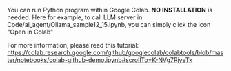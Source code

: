 You can run Python program within Google Colab. **NO INSTALLATION** is needed. Here for example, to call LLM server in Code/ai_agent/Ollama_sample12_15.ipynb, you can simply click the icon "Open in Colab"

For more information, please read this tutorial:  
https://colab.research.google.com/github/googlecolab/colabtools/blob/master/notebooks/colab-github-demo.ipynb#scrollTo=K-NVg7RjyeTk
